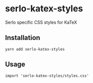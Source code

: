 # serlo-katex-styles

Serlo specific CSS styles for KaTeX

## Installation

`yarn add serlo-katex-styles`

## Usage

`import 'serlo-katex-styles/styles.css'`
